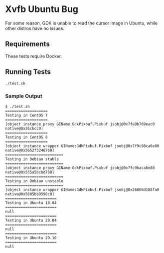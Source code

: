 # Xvfb Ubuntu Bug

For some reason, GDK is unable to read the cursor image in Ubuntu, while other distros have no issues.

## Requirements

These tests require Docker.

## Running Tests

```bash
./test.sh
```

### Sample Output

```
$ ./test.sh
===================
Testing in CentOS 7
===================
[object instance proxy GIName:GdkPixbuf.Pixbuf jsobj@0x7fa9b769eac0 native@0x26cbcc0]
===================
Testing in CentOS 8
===================
[object instance wrapper GIName:GdkPixbuf.Pixbuf jsobj@0x7f9c98ca6e80 native@0x5652f3246760]
==========================
Testing in Debian stable
==========================
[object instance proxy GIName:GdkPixbuf.Pixbuf jsobj@0x7fc9baca6e80 native@0x555a5bcbd760]
==========================
Testing in Debian unstable
==========================
[object instance wrapper GIName:GdkPixbuf.Pixbuf jsobj@0x26866d188fa0 native@0x5605bb9598c0]
=======================
Testing in Ubuntu 18.04
=======================
null
=======================
Testing in Ubuntu 20.04
=======================
null
=======================
Testing in Ubuntu 20.10
=======================
null

```
